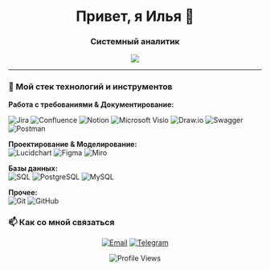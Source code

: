<h1 align="center">Привет, я Илья 👋</h1>
<h3 align="center">Системный аналитик</h3>

<p align="center">
  <img src="https://animated-gif-creator.com/images/01/typing-technology-gif-typing-technology-comupter_3.gif" />
  
</p>

---

### 🧰 Мой стек технологий и инструментов

**Работа с требованиями & Документирование:**
<br>
<!-- Иконки можно найти тут: https://simpleicons.org/ -->
![Jira](https://img.shields.io/badge/-Jira-0052CC?style=for-the-badge&logo=jira&logoColor=white)
![Confluence](https://img.shields.io/badge/-Confluence-172B4D?style=for-the-badge&logo=confluence&logoColor=white)
![Notion](https://img.shields.io/badge/-Notion-000000?style=for-the-badge&logo=notion&logoColor=white)
![Microsoft Visio](https://img.shields.io/badge/-Visio-3955A3?style=for-the-badge&logo=microsoftvisio&logoColor=white)
![Draw.io](https://img.shields.io/badge/-Draw.io-F08705?style=for-the-badge&logo=diagramsdotnet&logoColor=white)
![Swagger](https://img.shields.io/badge/-Swagger-85EA2D?style=for-the-badge&logo=swagger&logoColor=black)
![Postman](https://img.shields.io/badge/-Postman-FF6C37?style=for-the-badge&logo=postman&logoColor=white)

**Проектирование & Моделирование:**
<br>
![Lucidchart](https://img.shields.io/badge/-Lucidchart-F66D0B?style=for-the-badge&logo=lucidchart&logoColor=white)
![Figma](https://img.shields.io/badge/-Figma-F24E1E?style=for-the-badge&logo=figma&logoColor=white)
![Miro](https://img.shields.io/badge/-Miro-050038?style=for-the-badge&logo=miro&logoColor=white)

**Базы данных:**
<br>
![SQL](https://img.shields.io/badge/-SQL-4479A1?style=for-the-badge&logo=postgresql&logoColor=white)
![PostgreSQL](https://img.shields.io/badge/-PostgreSQL-4169E1?style=for-the-badge&logo=postgresql&logoColor=white)
![MySQL](https://img.shields.io/badge/-MySQL-4479A1?style=for-the-badge&logo=mysql&logoColor=white)

**Прочее:**
<br>
![Git](https://img.shields.io/badge/-Git-F05032?style=for-the-badge&logo=git&logoColor=white)
![GitHub](https://img.shields.io/badge/-GitHub-181717?style=for-the-badge&logo=github&logoColor=white)



### 📫 Как со мной связаться

<p align="center">
  <a href="mailto:ilya.chebakovv@gmail.com"><img src="https://img.shields.io/badge/Email-D14836?style=for-the-badge&logo=gmail&logoColor=white" alt="Email"></a>
  <a href="https://t.me/bane_gg"><img src="https://img.shields.io/badge/Telegram-2CA5E0?style=for-the-badge&logo=telegram&logoColor=white" alt="Telegram"></a>
</p>

<p align="center">
  <img src="https://komarev.com/ghpvc/?username=Chebakov-SA&style=flat-square&color=22D3E0" alt="Profile Views" />
</p>

